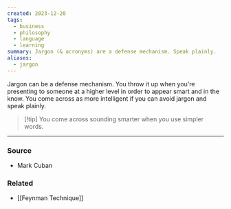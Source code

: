 ```yaml
---
created: 2023-12-20
tags:
  - business
  - philosophy
  - language
  - learning
summary: Jargon (& acronyms) are a defense mechanism. Speak plainly.
aliases:
  - jargon
---
```

Jargon can be a defense mechanism. You throw it up when you're presenting to someone at a higher level in order to appear smart and in the know. You come across as more intelligent if you can avoid jargon and speak plainly. 

> [!tip] You come across sounding smarter when you use simpler words. 

****
### Source
- Mark Cuban 

### Related
- [[Feynman Technique]]